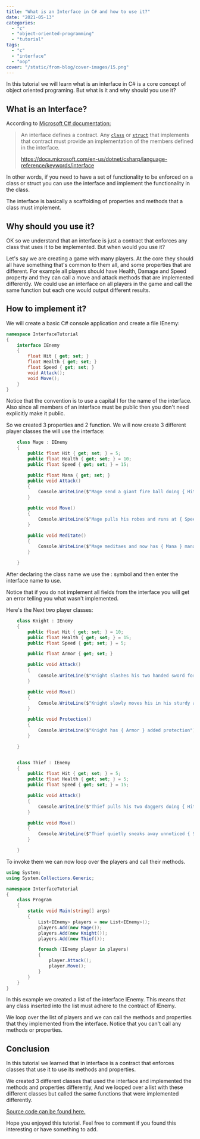 ```yaml
---
title: "What is an Interface in C# and how to use it?"
date: "2021-05-13"
categories: 
  - "c"
  - "object-oriented-programming"
  - "tutorial"
tags: 
  - "c"
  - "interface"
  - "oop"
cover: "/static/from-blog/cover-images/15.png"  
---
```


In this tutorial we will learn what is an interface in C# is a core concept of object oriented programing. But what is it and why should you use it?

## What is an Interface?

According to [Microsoft C# documentation:](https://docs.microsoft.com/en-us/dotnet/csharp/language-reference/keywords/interface)

> An interface defines a contract. Any [`class`](https://docs.microsoft.com/en-us/dotnet/csharp/language-reference/keywords/class) or [`struct`](https://docs.microsoft.com/en-us/dotnet/csharp/language-reference/builtin-types/struct) that implements that contract must provide an implementation of the members defined in the interface.
> 
> <https://docs.microsoft.com/en-us/dotnet/csharp/language-reference/keywords/interface>

In other words, if you need to have a set of functionality to be enforced on a class or struct you can use the interface and implement the functionality in the class.

The interface is basically a scaffolding of properties and methods that a class must implement.

## Why should you use it?

OK so we understand that an interface is just a contract that enforces any class that uses it to be implemented. But when would you use it?

Let's say we are creating a game with many players. At the core they should all have something that's common to them all, and some properties that are different. For example all players should have Health, Damage and Speed property and they can call a move and attack methods that are implemented differently. We could use an interface on all players in the game and call the same function but each one would output different results.

## How to implement it?

We will create a basic C# console application and create a file IEnemy:

```csharp
namespace InterfaceTutorial
{
    interface IEnemy
    {
        float Hit { get; set; }
        float Health { get; set; }
        float Speed { get; set; }
        void Attack();
        void Move();
    }
}
```

Notice that the convention is to use a capital I for the name of the interface. Also since all members of an interface must be public then you don't need explicitly make it public.

So we created 3 properties and 2 function. We will now create 3 different player classes the will use the interface:

```csharp
    class Mage : IEnemy
    {
        public float Hit { get; set; } = 5;
        public float Health { get; set; } = 10;
        public float Speed { get; set; } = 15;

        public float Mana { get; set; }
        public void Attack()
        {
            Console.WriteLine($"Mage send a giant fire ball doing { Hit } damage!");
        }

        public void Move()
        {
            Console.WriteLine($"Mage pulls his robes and runs at { Speed } meters away");
        }

        public void Meditate()
        {
            Console.WriteLine($"Mage meditaes and now has { Mana } mana!");
        }

    }
```

After declaring the class name we use the : symbol and then enter the interface name to use.

Notice that if you do not implement all fields from the interface you will get an error telling you what wasn't implemented.

Here's the Next two player classes:

```csharp
    class Knight : IEnemy
    {
        public float Hit { get; set; } = 10;
        public float Health { get; set; } = 15;
        public float Speed { get; set; } = 5;

        public float Armor { get; set; }

        public void Attack()
        {
            Console.WriteLine($"Knight slashes his two handed sword for { Hit } points of damage!");
        }

        public void Move()
        {
            Console.WriteLine($"Knight slowly moves his in his sturdy armor { Speed } meters away");
        }

        public void Protection()
        {
            Console.WriteLine($"Knight has { Armor } added protection");
        }

    }


    class Thief : IEnemy
    {
        public float Hit { get; set; } = 5;
        public float Health { get; set; } = 5;
        public float Speed { get; set; } = 15;

        public void Attack()
        {
            Console.WriteLine($"Thief pulls his two daggers doing { Hit } points of damage!");
        }

        public void Move()
        {
            Console.WriteLine($"Thief quietly sneaks away unnoticed { Speed } meters away");
        }

    }
```

To invoke them we can now loop over the players and call their methods.

```csharp
using System;
using System.Collections.Generic;

namespace InterfaceTutorial
{
    class Program
    {
        static void Main(string[] args)
        {
            List<IEnemy> players = new List<IEnemy>();
            players.Add(new Mage());
            players.Add(new Knight());
            players.Add(new Thief());

            foreach (IEnemy player in players)
            {
                player.Attack();
                player.Move();
            }
        }
    }
}
```

In this example we created a list of the interface IEnemy. This means that any class inserted into the list must adhere to the contract of IEnemy.

We loop over the list of players and we can call the methods and properties that they implemented from the interface. Notice that you can't call any methods or properties.

## Conclusion

In this tutorial we learned that in interface is a contract that enforces classes that use it to use its methods and properties.

We created 3 different classes that used the interface and implemented the methods and properties differently, And we looped over a list with these different classes but called the same functions that were implemented differently.

[Source code can be found here.](https://github.com/ThinkCodePlay/Csharp-Interface-Tutorial)

Hope you enjoyed this tutorial. Feel free to comment if you found this interesting or have something to add.
